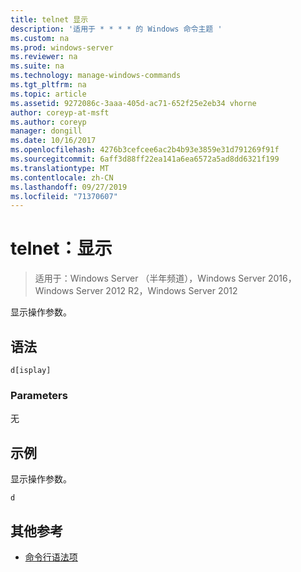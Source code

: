 ```yaml
---
title: telnet 显示
description: '适用于 * * * * 的 Windows 命令主题 '
ms.custom: na
ms.prod: windows-server
ms.reviewer: na
ms.suite: na
ms.technology: manage-windows-commands
ms.tgt_pltfrm: na
ms.topic: article
ms.assetid: 9272086c-3aaa-405d-ac71-652f25e2eb34 vhorne
author: coreyp-at-msft
ms.author: coreyp
manager: dongill
ms.date: 10/16/2017
ms.openlocfilehash: 4276b3cefcee6ac2b4b93e3859e31d791269f91f
ms.sourcegitcommit: 6aff3d88ff22ea141a6ea6572a5ad8dd6321f199
ms.translationtype: MT
ms.contentlocale: zh-CN
ms.lasthandoff: 09/27/2019
ms.locfileid: "71370607"
---
```

# <a name="telnet-display"></a>telnet：显示

>适用于：Windows Server （半年频道），Windows Server 2016，Windows Server 2012 R2，Windows Server 2012

显示操作参数。   
## <a name="syntax"></a>语法  
```  
d[isplay]  
```  
### <a name="parameters"></a>Parameters  
无  
## <a name="BKMK_Examples"></a>示例  
显示操作参数。  
```  
d  
```  
## <a name="additional-references"></a>其他参考  
-   [命令行语法项](command-line-syntax-key.md)  
